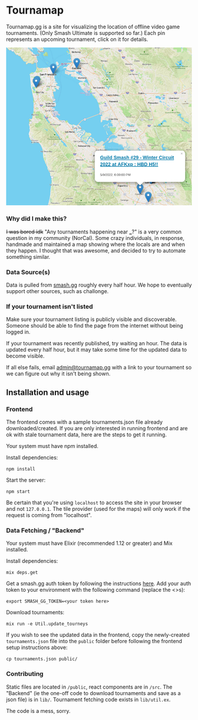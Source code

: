 # Tournamap

Tournamap.gg is a site for visualizing the location of offline video game tournaments. (Only Smash Ultimate is
supported so far.) Each pin represents an upcoming tournament, click on it for details.

![Image of a map with pins. One of the pins is displaying information about a tournament](/example.png)

### Why did I make this?

~~I was bored idk~~
"Any tournaments happening near **\_**?" is a very common question in my community (NorCal). Some crazy
individuals, in response, handmade and maintained a map showing where the locals are and when they happen. I
thought that was awesome, and decided to try to automate something similar.

### Data Source(s)

Data is pulled from [smash.gg](https://smash.gg/) roughly every half hour. We hope to eventually
support other sources, such as challonge.

### If your tournament isn't listed

Make sure your tournament listing is publicly visible and discoverable. Someone should be able to find the
page from the internet without being logged in.

If your tournament was recently published, try waiting an hour. The data is updated every half hour, but it
may take some time for the updated data to become visible.

If all else fails, email [admin@tournamap.gg]("mailto:admin@tournamap.gg") with a link to your
tournament so we can figure out why it isn't being shown.

## Installation and usage

### Frontend

The frontend comes with a sample tournaments.json file already downloaded/created.
If you are only interested in running frontend and are ok with stale tournament data, here are the steps to get it running.

Your system must have npm installed.

Install dependencies:

```
npm install
```

Start the server:

```
npm start
```

Be certain that you're using `localhost` to access the site in your browser and not `127.0.0.1`.
The tile provider (used for the maps) will only work if the request is coming from "localhost".

### Data Fetching / "Backend"

Your system must have Elixir (recommended 1.12 or greater) and Mix installed.

Install dependencies:

```
mix deps.get
```

Get a smash.gg auth token by following the instructions [here](https://developer.smash.gg/docs/authentication).
Add your auth token to your environment with the following command (replace the <>s):

```
export SMASH_GG_TOKEN=<your token here>
```

Download tournaments:

```
mix run -e Util.update_tourneys
```

If you wish to see the updated data in the frontend, copy the newly-created `tournaments.json` file into the `public` folder before following the frontend setup instructions above:

```
cp tournaments.json public/
```

### Contributing

Static files are located in `/public`, react components are in `/src`.
The "Backend" (ie the one-off code to download tournaments and save as a json file) is in `lib/`.
Tournament fetching code exists in `lib/util.ex`.

The code is a mess, sorry.
